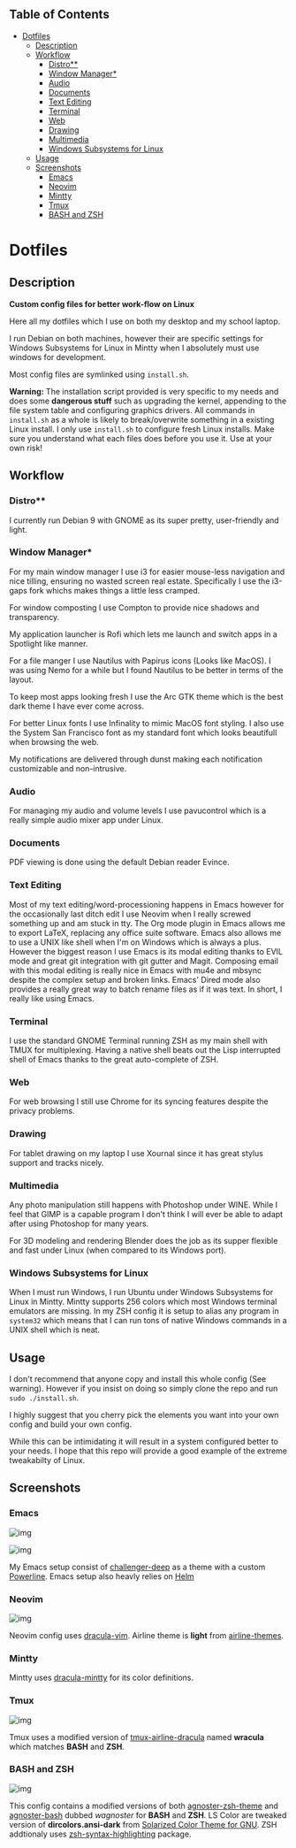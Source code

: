 <div id="table-of-contents">
<h2>Table of Contents</h2>
<div id="text-table-of-contents">
<ul>
<li><a href="#sec-1">Dotfiles</a>
<ul>
<li><a href="#sec-1-1">Description</a></li>
<li><a href="#sec-1-2">Workflow</a>
<ul>
<li><a href="#sec-1-2-1">Distro**</a></li>
<li><a href="#sec-1-2-2">Window Manager*</a></li>
<li><a href="#sec-1-2-3">Audio</a></li>
<li><a href="#sec-1-2-4">Documents</a></li>
<li><a href="#sec-1-2-5">Text Editing</a></li>
<li><a href="#sec-1-2-6">Terminal</a></li>
<li><a href="#sec-1-2-7">Web</a></li>
<li><a href="#sec-1-2-8">Drawing</a></li>
<li><a href="#sec-1-2-9">Multimedia</a></li>
<li><a href="#sec-1-2-10">Windows Subsystems for Linux</a></li>
</ul>
</li>
<li><a href="#sec-1-3">Usage</a></li>
<li><a href="#sec-1-4">Screenshots</a>
<ul>
<li><a href="#sec-1-4-1">Emacs</a></li>
<li><a href="#sec-1-4-2">Neovim</a></li>
<li><a href="#sec-1-4-3">Mintty</a></li>
<li><a href="#sec-1-4-4">Tmux</a></li>
<li><a href="#sec-1-4-5">BASH and ZSH</a></li>
</ul>
</li>
</ul>
</li>
</ul>
</div>
</div>


# Dotfiles<a id="sec-1" name="sec-1"></a>

## Description<a id="sec-1-1" name="sec-1-1"></a>

**Custom config files for better work-flow on Linux**

Here all my dotfiles which I use on both my desktop and my school laptop.

I run Debian on both machines, however their are specific settings for
Windows Subsystems for Linux in Mintty when I absolutely must use windows for development.

Most config files are symlinked using `install.sh`.

**Warning:** The installation script provided is very specific to my needs and does some **dangerous stuff** such as upgrading the kernel, appending to the file system table and configuring graphics drivers.
All commands in `install.sh` as a whole is likely to break/overwrite something in a existing Linux install.  I only use `install.sh` to configure fresh Linux installs.
Make sure you understand what each files does before you use it.  Use at your own risk!

## Workflow<a id="sec-1-2" name="sec-1-2"></a>

### Distro\*\*<a id="sec-1-2-1" name="sec-1-2-1"></a>

I currently run Debian 9 with GNOME as its super pretty, user-friendly and light.

### Window Manager\*<a id="sec-1-2-2" name="sec-1-2-2"></a>

For my main window manager I use i3 for easier mouse-less navigation and nice tilling, ensuring no wasted screen real estate.  Specifically I use the i3-gaps fork whichs makes things a little less cramped.

For window composting I use Compton to provide nice shadows and transparency.

My application launcher is Rofi which lets me launch and switch apps in a Spotlight like manner.

For a file manger I use Nautilus with Papirus icons (Looks like MacOS).  I was using Nemo for a while but I found Nautilus to be better in terms of the layout.

To keep most apps looking fresh I use the Arc GTK theme which is the best dark theme I have ever come across.

For better Linux fonts I use Infinality to mimic MacOS font styling.  I also use the System San Francisco font as my standard font which looks beautifull when browsing the web.

My notifications are delivered through dunst making each notification customizable and non-intrusive.

### Audio<a id="sec-1-2-3" name="sec-1-2-3"></a>

For managing my audio and volume levels I use pavucontrol which is a really simple audio mixer app under Linux.

### Documents<a id="sec-1-2-4" name="sec-1-2-4"></a>

PDF viewing is done using the default Debian reader Evince.

### Text Editing<a id="sec-1-2-5" name="sec-1-2-5"></a>

Most of my text editing/word-processioning happens in Emacs however for the occasionally last ditch edit I use Neovim when I really screwed something up and am stuck in tty.  The Org mode plugin in Emacs allows me to export LaTeX, replacing any office suite software.  Emacs also allows me to use a UNIX like shell when I'm on Windows which is always a plus.  However the biggest reason I use Emacs is its modal editing thanks to EVIL mode and great git integration with git gutter and Magit.  Composing email with this modal editing is really nice in Emacs with mu4e and mbsync despite the complex setup and broken links.  Emacs' Dired mode also provides a really great way to batch rename files as if it was text.  In short, I really like using Emacs.

### Terminal<a id="sec-1-2-6" name="sec-1-2-6"></a>

I use the standard GNOME Terminal running ZSH as my main shell with TMUX for multiplexing.  Having a native shell beats out the Lisp interrupted shell of Emacs thanks to the great auto-complete of ZSH.

### Web<a id="sec-1-2-7" name="sec-1-2-7"></a>

For web browsing I still use Chrome for its syncing features despite the privacy problems.

### Drawing<a id="sec-1-2-8" name="sec-1-2-8"></a>

For tablet drawing on my laptop I use Xournal since it has great stylus support and tracks nicely.

### Multimedia<a id="sec-1-2-9" name="sec-1-2-9"></a>

Any photo manipulation still happens with Photoshop under WINE.  While I feel that GIMP is a capable program I don't think I will ever be able to adapt after using Photoshop for many years.

For 3D modeling and rendering Blender does the job as its supper flexible and fast under Linux (when compared to its Windows port).

### Windows Subsystems for Linux<a id="sec-1-2-10" name="sec-1-2-10"></a>

When I must run Windows, I run Ubuntu under Windows Subsystems for Linux in Mintty.  Mintty supports 256 colors which most Windows terminal emulators are missing.  In my ZSH config it is setup to alias any program in `system32` which means that I can run tons of native Windows commands in a UNIX shell which is neat.

## Usage<a id="sec-1-3" name="sec-1-3"></a>

I don't recommend that anyone copy and install this whole config (See warning).  However if you insist on doing so simply clone the repo and run `sudo ./install.sh`.

I highly suggest that you cherry pick the elements you want into your own config and build your own config.

While this can be intimidating it will result in a system configured better to your needs.  I hope that this repo will provide a good example of the extreme tweakabilty of Linux.

## Screenshots<a id="sec-1-4" name="sec-1-4"></a>

### Emacs<a id="sec-1-4-1" name="sec-1-4-1"></a>

![img](./screenshots/emacs.png "Emacs using a custom powerline with challenger-deep")

![img](./screenshots/emacs2.png "Emacs using the Helm narrowing completion framework")

My Emacs setup consist of [challenger-deep](https://github.com/MaxSt/challenger-deep) as a theme with a custom [Powerline](https://github.com/milkypostman/powerline).
Emacs setup also heavly relies on [Helm](https://github.com/emacs-helm/helm)

### Neovim<a id="sec-1-4-2" name="sec-1-4-2"></a>

![img](./screenshots/vim.png "Neovim using Airline and NERDTree")

Neovim config uses [dracula-vim](https://github.com/dracula/vim).
Airline theme is **light** from [airline-themes](https://github.com/vim-airline/vim-airline-themes).

### Mintty<a id="sec-1-4-3" name="sec-1-4-3"></a>

Mintty uses [dracula-mintty](https://github.com/dracula/mintty) for its color definitions.

### Tmux<a id="sec-1-4-4" name="sec-1-4-4"></a>

![img](./screenshots/tmux.png "Tmux using usings splits and a custom theme")

Tmux uses a modified version of [tmux-airline-dracula](https://github.com/sei40kr/tmux-airline-dracula) named **wracula** which matches **BASH** and **ZSH**.

### BASH and ZSH<a id="sec-1-4-5" name="sec-1-4-5"></a>

![img](./screenshots/zsh.png "ZSH using Oh My ZSH with the git and syntax plugins")

This config contains a modified versions of both [agnoster-zsh-theme](https://github.com/agnoster/agnoster-zsh-theme) and [agnoster-bash](https://gist.github.com/kruton/8345450) dubbed *wagnoster* for **BASH** and **ZSH**.
LS Color are tweaked version of **dircolors.ansi-dark** from [Solarized Color Theme for GNU](https://github.com/seebi/dircolors-solarized).
ZSH addtionaly uses [zsh-syntax-highlighting](https://github.com/zsh-users/zsh-syntax-highlighting) package.
